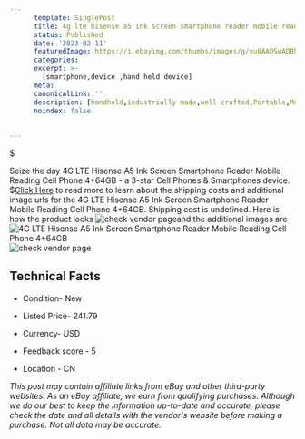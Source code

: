 ```yaml
---
      template: SinglePost
      title: 4g lte hisense a5 ink screen smartphone reader mobile reading cell phone 4 64gb
      status: Published
      date: '2023-02-11'
      featuredImage: https://i.ebayimg.com/thumbs/images/g/yu8AAOSwADBhIRpA/s-l225.jpg
      categories: 
      excerpt: >-
        [smartphone,device ,hand held device]
      meta:
      canonicalLink: ''
      description: [handheld,industrially made,well crafted,Portable,Mobile,Compact,Convenient,Lightweight,Maneuverable,Man-portable,Miniature,Carriable,Hand-held,Light,Holdable,Transportable,Mobile device,Pocket-sized,On-the-go,Wireless,Cordless,Compact size,Convenient size, smartphone,device ,hand held device]
      noindex: false
      
        
---
```

$

Seize the day 4G LTE Hisense A5 Ink Screen Smartphone Reader Mobile Reading Cell Phone 4+64GB - a 3-star Cell Phones & Smartphones device.
$[Click Here](https://www.ebay.com/itm/313659014068?hash=item490788bbb4%3Ag%3Ayu8AAOSwADBhIRpA&mkevt=1&mkcid=1&mkrid=711-53200-19255-0&campid=%253CePNCampaignId%253E&customid=%253CreferenceId%253E&toolid=10049) to read more to learn about the shipping costs and additional image urls for the 4G LTE Hisense A5 Ink Screen Smartphone Reader Mobile Reading Cell Phone 4+64GB. Shipping cost is undefined. Here is how the product looks ![check vendor page](https://i.ebayimg.com/thumbs/images/g/yu8AAOSwADBhIRpA/s-l225.jpg)and the additional images are![4G LTE Hisense A5 Ink Screen Smartphone Reader Mobile Reading Cell Phone 4+64GB](https://i.ebayimg.com/images/g/yu8AAOSwADBhIRpA/s-l960.jpg)![check vendor page](https://origin-galleryplus.ebayimg.com/ws/web/313659014068_2_0_1/225x225.jpg,https://origin-galleryplus.ebayimg.com/ws/web/313659014068_3_0_1/225x225.jpg,https://origin-galleryplus.ebayimg.com/ws/web/313659014068_4_0_1/225x225.jpg,https://origin-galleryplus.ebayimg.com/ws/web/313659014068_5_0_1/225x225.jpg,https://origin-galleryplus.ebayimg.com/ws/web/313659014068_6_0_1/225x225.jpg,https://origin-galleryplus.ebayimg.com/ws/web/313659014068_7_0_1/225x225.jpg,https://origin-galleryplus.ebayimg.com/ws/web/313659014068_8_0_1/225x225.jpg,https://origin-galleryplus.ebayimg.com/ws/web/313659014068_9_0_1/225x225.jpg,https://origin-galleryplus.ebayimg.com/ws/web/313659014068_10_0_1/225x225.jpg,https://origin-galleryplus.ebayimg.com/ws/web/313659014068_11_0_1/225x225.jpg,https://origin-galleryplus.ebayimg.com/ws/web/313659014068_12_0_1/225x225.jpg)



 ## Technical Facts 



     
      

 - Condition- New 


      

 - Listed Price- 241.79 


      

 - Currency- USD 


      

 - Feedback score - 5 


      

 - Location - CN 


      
      

 *_This post may contain affiliate links from eBay and other third-party websites. As an eBay affiliate, we earn from qualifying purchases. Although we do our best to keep the information up-to-date and accurate, please check the date and all details with the vendor's website before making a purchase. Not all data may be accurate._*







